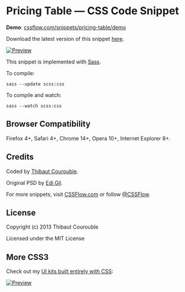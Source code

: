 # Pricing Table — CSS Code Snippet

**Demo**: [cssflow.com/snippets/pricing-table/demo](http://www.cssflow.com/snippets/pricing-table/demo)

Download the latest version of this snippet [here](http://www.cssflow.com/snippets/pricing-table.zip).

[![Preview](http://cdn.cssflow.com/snippets/pricing-table/preview-580.png)](http://www.cssflow.com/snippets/pricing-table)

This snippet is implemented with [Sass](https://github.com/nex3/sass).

To compile:

`sass --update scss:css`

To compile and watch:

`sass --watch scss:css`

## Browser Compatibility

Firefox 4+, Safari 4+, Chrome 14+, Opera 10+, Internet Explorer 8+.

## Credits

Coded by [Thibaut Courouble](http://thibaut.me).

Original PSD by [Edi Gil](http://dribbble.com/shots/769830-Pricing-Table-Psd-Freebie).

For more snippets, visit [CSSFlow.com](http://www.cssflow.com) or follow [@CSSFlow](https://twitter.com/CSSFlow).

## License

Copyright (c) 2013 Thibaut Courouble

Licensed under the MIT License

## More CSS3

Check out my [UI kits built entirely with CSS](http://www.cssflow.com/ui-kits):

[![Preview](http://cdn.cssflow.com/kits/all_kits_preview_850.png)](http://www.cssflow.com/ui-kits)
